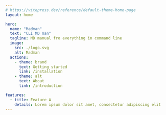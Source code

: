 ```yaml
---
# https://vitepress.dev/reference/default-theme-home-page
layout: home

hero:
  name: "Madman"
  text: "CLI MD man"
  tagline: MD manual fro everything in command line
  image:
    src: ./logo.svg
    alt: Madman
  actions:
    - theme: brand
      text: Getting started
      link: /installation
    - theme: alt
      text: About
      link: /introduction

features:
  - title: Feature A
    details: Lorem ipsum dolor sit amet, consectetur adipiscing elit
---
```


